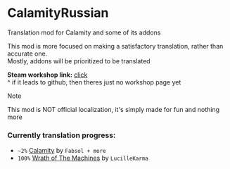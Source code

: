 # CalamityRussian
 Translation mod for Calamity and some of its addons

This mod is more focused on making a satisfactory translation, rather than accurate one.   
Mostly, addons will be prioritized to be translated


**Steam workshop link:** [click](https://github.com)   
^ if it leads to github, then theres just no workshop page yet


>[!NOTE]
>This mod is NOT official localization, it's simply made for fun and nothing more
### Currently translation progress:
- `~2%` [Calamity](https://steamcommunity.com/sharedfiles/filedetails/?id=2824688072) by `Fabsol + more`
- `100%` [Wrath of The Machines](https://github.com/LucilleKarma/WrathOfTheMachines) by `LucilleKarma`

